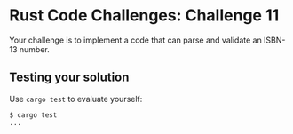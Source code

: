 # Rust Code Challenges: Challenge 11

Your challenge is to implement a code that
can parse and validate an ISBN-13 number.

## Testing your solution

Use `cargo test` to evaluate yourself:

```console
$ cargo test
...
```

